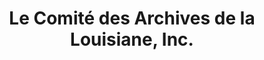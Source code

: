 ---
layout: repo
title: "Le Comité des Archives de la Louisiane, Inc."
id: 25278
permalink: repos/25278/
---